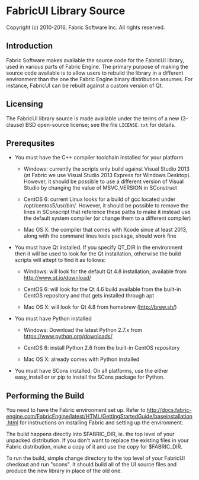 FabricUI Library Source
==========================

Copyright (c) 2010-2016, Fabric Software Inc. All rights reserved.

Introduction
---------------

Fabric Software makes available the source code for the FabricUI library, used in various parts of Fabric Engine.  The primary purpose of making the source code available is to allow users to rebuild the library in a different environment than the one the Fabric Engine binary distribution assumes.  For instance, FabricUI can be rebuilt against a custom version of Qt.

Licensing
------------

The FabricUI library source is made available under the terms of a new (3-clause) BSD open-source license; see the file `LICENSE.txt` for details.

Prerequsites
----------------

- You must have the C++ compiler toolchain installed for your platform

  - Windows: currently the scripts only build against Visual Studio 2013 (at Fabric we use Visual Studio 2013 Express for Windows Desktop).  However, it should be possible to use a different version of Visual Studio by changing the value of MSVC_VERSION in SConstruct

  - CentOS 6: current Linux looks for a build of gcc located under /opt/centos5/usr/bin/.  However, it should be possible to remove the lines in SConscript that reference these paths to make it instead use the default system compiler (or change them to a different compiler)

  - Mac OS X: the compiler that comes with Xcode since at least 2013, along with the command lines tools package, should work fine

- You must have Qt installed.  If you specify QT_DIR in the environment then it will be used to look for the Qt installation, otherwise the build scripts will attept to find it as follows:

  - Windows: will look for the default Qt 4.8 installation, available from http://www.qt.io/download/

  - CentOS 6: will look for the Qt 4.6 build available from the built-in CentOS repository and that gets installed through apt

  - Mac OS X: will look for Qt 4.8 from homebrew (http://brew.sh/)

- You must have Python installed
  
  - Windows: Download the latest Python 2.7.x from https://www.python.org/downloads/

  - CentOS 6: install Python 2.6 from the built-in CentOS repository

  - Mac OS X: already comes with Python installed

- You must have SCons installed.  On all platforms, use the either easy_install or or pip to install the SCons package for Python.

Performing the Build
-----------------------------

You need to have the Fabric environment set up.  Refer to http://docs.fabric-engine.com/FabricEngine/latest/HTML/GettingStartedGuide/baseinstallation.html for instructions on installing Fabric and setting up the environment. 

The build happens directly into $FABRIC_DIR, ie. the top level of your unpacked distribution.  If you don't want to replace the existing files in your Fabric distribution, make a copy of it and use the copy for $FABRIC_DIR.

To run the build, simple change directory to the top level of your FabricUI checkout and run "scons".  It should build all of the UI source files and produce the new library in place of the old one.
